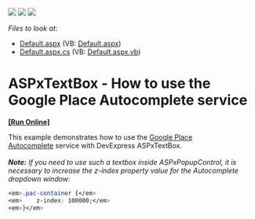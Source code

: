 <!-- default badges list -->
![](https://img.shields.io/endpoint?url=https://codecentral.devexpress.com/api/v1/VersionRange/128531086/17.1.4%2B)
[![](https://img.shields.io/badge/Open_in_DevExpress_Support_Center-FF7200?style=flat-square&logo=DevExpress&logoColor=white)](https://supportcenter.devexpress.com/ticket/details/T531996)
[![](https://img.shields.io/badge/📖_How_to_use_DevExpress_Examples-e9f6fc?style=flat-square)](https://docs.devexpress.com/GeneralInformation/403183)
<!-- default badges end -->
<!-- default file list -->
*Files to look at*:

* [Default.aspx](./CS/Default.aspx) (VB: [Default.aspx](./VB/Default.aspx))
* [Default.aspx.cs](./CS/Default.aspx.cs) (VB: [Default.aspx.vb](./VB/Default.aspx.vb))
<!-- default file list end -->
# ASPxTextBox - How to use the Google Place Autocomplete service
<!-- run online -->
**[[Run Online]](https://codecentral.devexpress.com/t531996/)**
<!-- run online end -->


<p>This example demonstrates how to use the <a href="https://developers.google.com/maps/documentation/javascript/places-autocomplete">Google Place Autocomplete</a> service with DevExpress ASPxTextBox.<br><br><strong><em>Note:</em></strong><em> If you need to use such a textbox inside ASPxPopupControl, it is necessary to increase the z-index property value for the Autocomplete dropdown window:</em></p>


```css
<em>.pac-container {</em>
<em>	z-index: 100000;</em>
<em>}</em> 
```



<br/>


